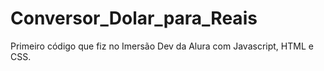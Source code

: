 # Conversor_Dolar_para_Reais
Primeiro código que fiz no Imersão Dev da Alura com Javascript, HTML e CSS.
